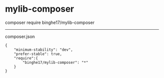 # mylib-composer


composer require binghe17/mylib-composer

-----------

composer.json
~~~
{
    "minimum-stability": "dev",
    "prefer-stable": true,
    "require":{
        "binghe17/mylib-composer": "*"
    }
}
~~~

